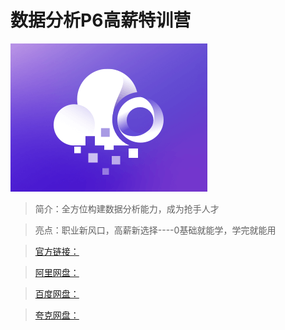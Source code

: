# 数据分析P6高薪特训营

![img](../../assets/CgqCHl_Rn52ABPbzAAA6ddvYgZ4432.png)

> 简介：全方位构建数据分析能力，成为抢手人才

> 亮点：职业新风口，高薪新选择----0基础就能学，学完就能用

> [官方链接：]()

> [阿里网盘：]()

> [百度网盘：]()

> [夸克网盘：]()
